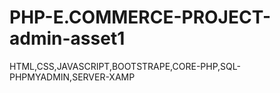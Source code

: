 # PHP-E.COMMERCE-PROJECT-admin-asset1
HTML,CSS,JAVASCRIPT,BOOTSTRAPE,CORE-PHP,SQL-PHPMYADMIN,SERVER-XAMP
